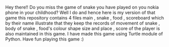 Hey there!! Do you miss the game of snake  you have played on you nokia phone in your childhood?
Well I do and hence here is my version of that game this repository contains 4 files main , snake , food , scoreboard 
which by their name illustrate that they keep the records of movement of snake , body of snake , food's colour shape size and place ,
score of the player is also maintained in this game. 
I have made this game using Turtle module of Python. Have fun playing this game :)
